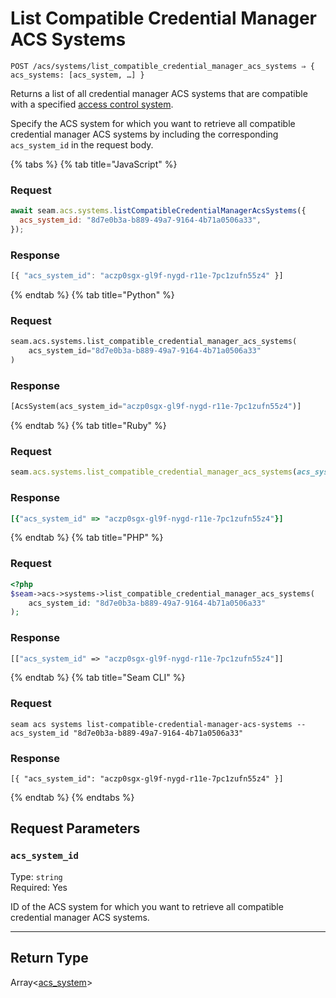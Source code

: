 # List Compatible Credential Manager ACS Systems

```
POST /acs/systems/list_compatible_credential_manager_acs_systems ⇒ { acs_systems: [acs_system, …] }
```

Returns a list of all credential manager ACS systems that are compatible with a specified 
[access control system](https://docs.seam.co/latest/capability-guides/access-systems).

Specify the ACS system for which you want to retrieve all compatible credential manager ACS 
systems by including the corresponding `acs_system_id` in the request body.

{% tabs %}
{% tab title="JavaScript" %}
### Request
```javascript
await seam.acs.systems.listCompatibleCredentialManagerAcsSystems({
  acs_system_id: "8d7e0b3a-b889-49a7-9164-4b71a0506a33",
});
```

### Response
```javascript
[{ "acs_system_id": "aczp0sgx-gl9f-nygd-r11e-7pc1zufn55z4" }]
```
{% endtab %}
{% tab title="Python" %}
### Request
```python
seam.acs.systems.list_compatible_credential_manager_acs_systems(
    acs_system_id="8d7e0b3a-b889-49a7-9164-4b71a0506a33"
)
```

### Response
```python
[AcsSystem(acs_system_id="aczp0sgx-gl9f-nygd-r11e-7pc1zufn55z4")]
```
{% endtab %}
{% tab title="Ruby" %}
### Request
```ruby
seam.acs.systems.list_compatible_credential_manager_acs_systems(acs_system_id: "8d7e0b3a-b889-49a7-9164-4b71a0506a33")
```

### Response
```ruby
[{"acs_system_id" => "aczp0sgx-gl9f-nygd-r11e-7pc1zufn55z4"}]
```
{% endtab %}
{% tab title="PHP" %}
### Request
```php
<?php
$seam->acs->systems->list_compatible_credential_manager_acs_systems(
    acs_system_id: "8d7e0b3a-b889-49a7-9164-4b71a0506a33"
);
```

### Response
```php
[["acs_system_id" => "aczp0sgx-gl9f-nygd-r11e-7pc1zufn55z4"]]
```
{% endtab %}
{% tab title="Seam CLI" %}
### Request
```seam_cli
seam acs systems list-compatible-credential-manager-acs-systems --acs_system_id "8d7e0b3a-b889-49a7-9164-4b71a0506a33"
```

### Response
```seam_cli
[{ "acs_system_id": "aczp0sgx-gl9f-nygd-r11e-7pc1zufn55z4" }]
```
{% endtab %}
{% endtabs %}

## Request Parameters

### `acs_system_id`

Type: `string`\
Required: Yes

ID of the ACS system for which you want to retrieve all compatible credential manager ACS systems.

---

## Return Type

Array<[acs_system](./README.md)>

